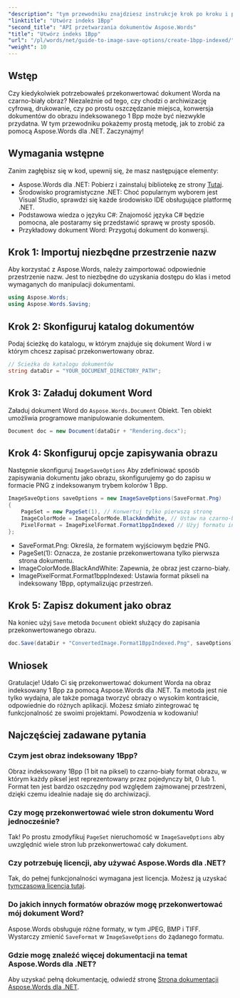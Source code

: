 ```yaml
---
"description": "tym przewodniku znajdziesz instrukcje krok po kroku i przykładowy kod, które pomogą Ci efektywnie tworzyć obrazy indeksowane 1 Bpp na potrzeby archiwizacji, drukowania lub w celu oszczędzania miejsca."
"linktitle": "Utwórz indeks 1Bpp"
"second_title": "API przetwarzania dokumentów Aspose.Words"
"title": "Utwórz indeks 1Bpp"
"url": "/pl/words/net/guide-to-image-save-options/create-1bpp-indexed/"
"weight": 10
---
```


## Wstęp

Czy kiedykolwiek potrzebowałeś przekonwertować dokument Worda na czarno-biały obraz? Niezależnie od tego, czy chodzi o archiwizację cyfrową, drukowanie, czy po prostu oszczędzanie miejsca, konwersja dokumentów do obrazu indeksowanego 1 Bpp może być niezwykle przydatna. W tym przewodniku pokażemy prostą metodę, jak to zrobić za pomocą Aspose.Words dla .NET. Zaczynajmy!

## Wymagania wstępne

Zanim zagłębisz się w kod, upewnij się, że masz następujące elementy:

- Aspose.Words dla .NET: Pobierz i zainstaluj bibliotekę ze strony [Tutaj](https://releases.aspose.com/words/net/).
- Środowisko programistyczne .NET: Choć popularnym wyborem jest Visual Studio, sprawdzi się każde środowisko IDE obsługujące platformę .NET.
- Podstawowa wiedza o języku C#: Znajomość języka C# będzie pomocna, ale postaramy się przedstawić sprawę w prosty sposób.
- Przykładowy dokument Word: Przygotuj dokument do konwersji.

## Krok 1: Importuj niezbędne przestrzenie nazw

Aby korzystać z Aspose.Words, należy zaimportować odpowiednie przestrzenie nazw. Jest to niezbędne do uzyskania dostępu do klas i metod wymaganych do manipulacji dokumentami.

```csharp
using Aspose.Words;
using Aspose.Words.Saving;
```

## Krok 2: Skonfiguruj katalog dokumentów

Podaj ścieżkę do katalogu, w którym znajduje się dokument Word i w którym chcesz zapisać przekonwertowany obraz.

```csharp
// Ścieżka do katalogu dokumentów
string dataDir = "YOUR_DOCUMENT_DIRECTORY_PATH";
```

## Krok 3: Załaduj dokument Word

Załaduj dokument Word do `Aspose.Words.Document` Obiekt. Ten obiekt umożliwia programowe manipulowanie dokumentem.

```csharp
Document doc = new Document(dataDir + "Rendering.docx");
```

## Krok 4: Skonfiguruj opcje zapisywania obrazu

Następnie skonfiguruj `ImageSaveOptions` Aby zdefiniować sposób zapisywania dokumentu jako obrazu, skonfigurujemy go do zapisu w formacie PNG z indeksowanym trybem kolorów 1 Bpp.

```csharp
ImageSaveOptions saveOptions = new ImageSaveOptions(SaveFormat.Png)
{
    PageSet = new PageSet(1), // Konwertuj tylko pierwszą stronę
    ImageColorMode = ImageColorMode.BlackAndWhite, // Ustaw na czarno-biały
    PixelFormat = ImagePixelFormat.Format1bppIndexed // Użyj formatu indeksowanego 1Bpp
};
```

- SaveFormat.Png: Określa, że formatem wyjściowym będzie PNG.
- PageSet(1): Oznacza, że zostanie przekonwertowana tylko pierwsza strona dokumentu.
- ImageColorMode.BlackAndWhite: Zapewnia, że obraz jest czarno-biały.
- ImagePixelFormat.Format1bppIndexed: Ustawia format pikseli na indeksowany 1Bpp, optymalizując przestrzeń.

## Krok 5: Zapisz dokument jako obraz

Na koniec użyj `Save` metoda `Document` obiekt służący do zapisania przekonwertowanego obrazu.

```csharp
doc.Save(dataDir + "ConvertedImage.Format1BppIndexed.Png", saveOptions);
```

## Wniosek

Gratulacje! Udało Ci się przekonwertować dokument Worda na obraz indeksowany 1 Bpp za pomocą Aspose.Words dla .NET. Ta metoda jest nie tylko wydajna, ale także pomaga tworzyć obrazy o wysokim kontraście, odpowiednie do różnych aplikacji. Możesz śmiało zintegrować tę funkcjonalność ze swoimi projektami. Powodzenia w kodowaniu!

## Najczęściej zadawane pytania

### Czym jest obraz indeksowany 1Bpp?
Obraz indeksowany 1Bpp (1 bit na piksel) to czarno-biały format obrazu, w którym każdy piksel jest reprezentowany przez pojedynczy bit, 0 lub 1. Format ten jest bardzo oszczędny pod względem zajmowanej przestrzeni, dzięki czemu idealnie nadaje się do archiwizacji.

### Czy mogę przekonwertować wiele stron dokumentu Word jednocześnie?
Tak! Po prostu zmodyfikuj `PageSet` nieruchomość w `ImageSaveOptions` aby uwzględnić wiele stron lub przekonwertować cały dokument.

### Czy potrzebuję licencji, aby używać Aspose.Words dla .NET?
Tak, do pełnej funkcjonalności wymagana jest licencja. Możesz ją uzyskać [tymczasowa licencja tutaj](https://purchase.aspose.com/temporary-license/).

### Do jakich innych formatów obrazów mogę przekonwertować mój dokument Word?
Aspose.Words obsługuje różne formaty, w tym JPEG, BMP i TIFF. Wystarczy zmienić `SaveFormat` w `ImageSaveOptions` do żądanego formatu.

### Gdzie mogę znaleźć więcej dokumentacji na temat Aspose.Words dla .NET?
Aby uzyskać pełną dokumentację, odwiedź stronę [Strona dokumentacji Aspose.Words dla .NET](https://reference.aspose.com/words/net/).